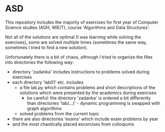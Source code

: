 # ASD
This repository includes the majority of exercises for first year of Computer Science studies (AGH, WIEiT), course 'Algorithms and Data Structures'.

Not all of the solutions are optimal (I was learning while solving the exercises), some are solved multiple times (sometimes the same way, sometimes I tried to find a new solution).

Unfortunately there is a bit of chaos, although I tried to organize the files into directories the following way:

- directory 'zadanka' includes instructions to problems solved during exercises
- each directory 'lab01' etc. includes
  - a file lab.py which contains problems and short descriptions of the solutions which were presented by the academics during exercises
    - be careful: the directory 'zadanka' is ordered a bit differently than directories 'lab(...)' - dynamic programming is swapped with graph algorithms
  - solved problems from the current topic
- there are also directories 'exams' which include exam problems by year
- and the most chaotically placed excercises from colloqiums

